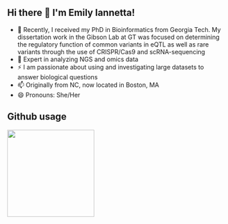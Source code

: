 ## Hi there 👋 I'm Emily Iannetta! 
- 💬 Recently, I received my PhD in Bioinformatics from Georgia Tech. My dissertation work in the Gibson Lab at GT was focused on determining the regulatory function of common variants in eQTL as well as rare variants through the use of CRISPR/Cas9 and scRNA-sequencing
- 🔬 Expert in analyzing NGS and omics data
- ⚡ I am passionate about using and investigating large datasets to answer biological questions
- 📫 Originally from NC, now located in Boston, MA
- 😄 Pronouns: She/Her

## Github usage

<a href="https://github.com/anuraghazra/github-readme-stats">
  <img height=200 align="center" src="https://github-readme-stats.vercel.app/api/top-langs/?username=EmilyGreenwood&hide=jupyter%20notebook&layout=donut&theme=flag-india"/>
</a>
<!--
**EmilyGreenwood/EmilyGreenwood** is a ✨ _special_ ✨ repository because its `README.md` (this file) appears on your GitHub profile.

Here are some ideas to get you started:

- 🔭 I’m currently working on ...
- 🌱 I’m currently learning ...
- 👯 I’m looking to collaborate on ...
- 🤔 I’m looking for help with ...
- 💬 Ask me about ...
- 📫 How to reach me: ...
- 😄 Pronouns: ...
- ⚡ Fun fact: ...
-->
